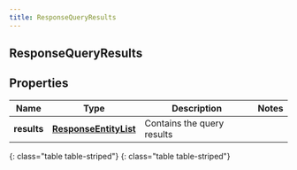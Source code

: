 ```yaml
---
title: ResponseQueryResults
---
```

## ResponseQueryResults


## Properties

| Name | Type | Description | Notes |
| ------------ | ------------- | ------------- | ------------- |
| **results** | [**ResponseEntityList**](ResponseEntityList.html) | Contains the query results |  |
{: class="table table-striped"}
{: class="table table-striped"}


